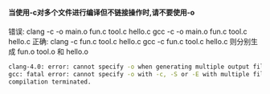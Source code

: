 #### 当使用-c对多个文件进行编译但不链接操作时,请不要使用-o
错误:
clang -c -o main.o  fun.c tool.c hello.c
gcc -c -o main.o  fun.c tool.c hello.c
正确:
clang -c  fun.c tool.c hello.c
gcc -c fun.c tool.c hello.c
则分别生成 fun.o tool.o 和 hello.o
```bash
clang-4.0: error: cannot specify -o when generating multiple output files
gcc: fatal error: cannot specify -o with -c, -S or -E with multiple files
compilation terminated.
```

